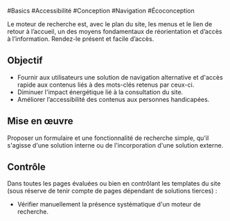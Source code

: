
#Basics #Accessibilité #Conception #Navigation #Écoconception

Le moteur de recherche est, avec le plan du site, les menus et le lien de retour à l’accueil, un des moyens fondamentaux de réorientation et d’accès à l’information. Rendez-le présent et facile d’accès.


## Objectif

* Fournir aux utilisateurs une solution de navigation alternative et d'accès rapide aux contenus liés à des mots-clés retenus par ceux-ci.
* Diminuer l'impact énergétique lié à la consultation du site.
* Améliorer l’accessibilité des contenus aux personnes handicapées.

## Mise en œuvre

Proposer un formulaire et une fonctionnalité de recherche simple, qu'il s'agisse d'une solution interne ou de l'incorporation d'une solution externe.

## Contrôle

Dans toutes les pages évaluées ou bien en contrôlant les templates du site (sous réserve de tenir compte de pages dépendant de solutions tierces) :

* Vérifier manuellement la présence systématique d'un moteur de recherche.

